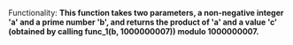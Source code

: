 Functionality: **This function takes two parameters, a non-negative integer 'a' and a prime number 'b', and returns the product of 'a' and a value 'c' (obtained by calling func_1(b, 1000000007)) modulo 1000000007.**
